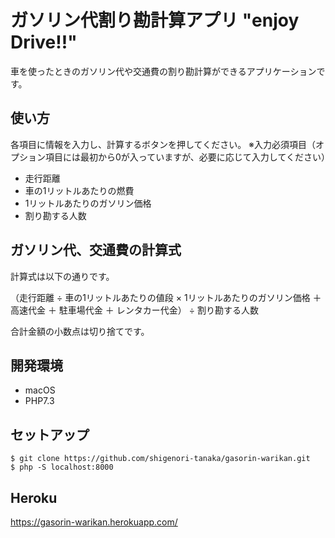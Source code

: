 # ガソリン代割り勘計算アプリ "enjoy Drive!!"
車を使ったときのガソリン代や交通費の割り勘計算ができるアプリケーションです。

## 使い方
各項目に情報を入力し、計算するボタンを押してください。
※入力必須項目（オプション項目には最初から0が入っていますが、必要に応じて入力してください）
- 走行距離
- 車の1リットルあたりの燃費
- 1リットルあたりのガソリン価格
- 割り勘する人数

## ガソリン代、交通費の計算式
計算式は以下の通りです。

（走行距離 ÷ 車の1リットルあたりの値段 × 1リットルあたりのガソリン価格 ＋ 高速代金 ＋ 駐車場代金 ＋ レンタカー代金） ÷ 割り勘する人数

合計金額の小数点は切り捨てです。

## 開発環境
- macOS
- PHP7.3

## セットアップ

```
$ git clone https://github.com/shigenori-tanaka/gasorin-warikan.git
$ php -S localhost:8000
```

## Heroku
https://gasorin-warikan.herokuapp.com/

